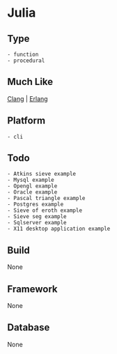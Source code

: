 # Julia

## Type
	- function
	- procedural
## Much Like
[Clang](CLANG.md) | [Erlang](ERLANG.md)
## Platform
	- cli
## Todo
	- Atkins sieve example
	- Mysql example
	- Opengl example
	- Oracle example
	- Pascal triangle example
	- Postgres example
	- Sieve of eroth example
	- Sieve seg example
	- Sqlserver example
	- X11 desktop application example
## Build
None
## Framework
None
## Database
None